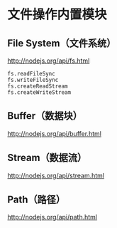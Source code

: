 # 文件操作内置模块

## File System（文件系统）
http://nodejs.org/api/fs.html
```
fs.readFileSync
fs.writeFileSync
fs.createReadStream
fs.createWriteStream
```
## Buffer（数据块）
http://nodejs.org/api/buffer.html

## Stream（数据流）
http://nodejs.org/api/stream.html

## Path（路径）
http://nodejs.org/api/path.html





